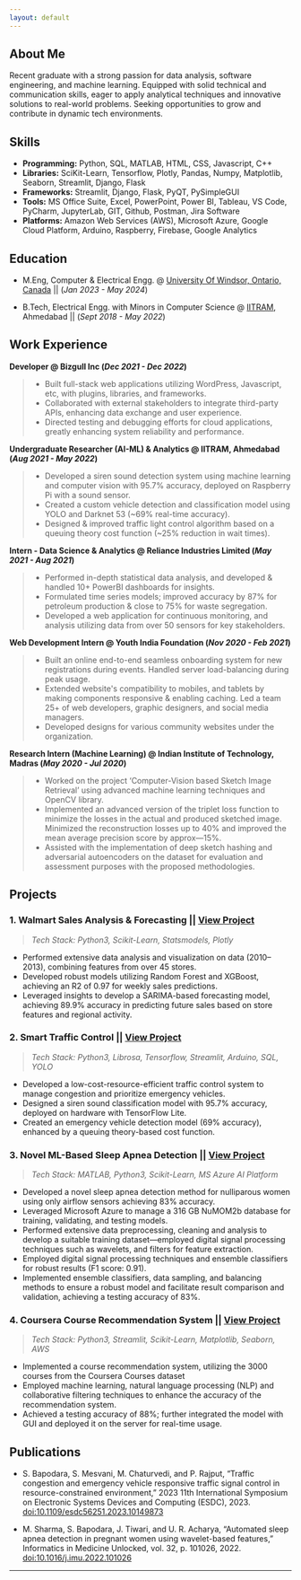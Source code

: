 ```yaml
---
layout: default
---
```

## About Me

Recent graduate with a strong passion for data analysis, software engineering, and machine learning. Equipped with solid technical and communication skills, eager to apply analytical techniques and innovative solutions to real-world problems. Seeking opportunities to grow and contribute in dynamic tech environments.

## Skills

- **Programming:** Python, SQL, MATLAB, HTML, CSS, Javascript, C++
- **Libraries:** SciKit-Learn, Tensorflow, Plotly, Pandas, Numpy, Matplotlib, Seaborn, Streamlit, Django, Flask
- **Frameworks:** Streamlit, Django, Flask, PyQT, PySimpleGUI
- **Tools:** MS Office Suite, Excel, PowerPoint, Power BI, Tableau, VS Code, PyCharm, JupyterLab, GIT, Github, Postman, Jira Software
- **Platforms:** Amazon Web Services (AWS), Microsoft Azure, Google Cloud Platform, Arduino, Raspberry, Firebase, Google Analytics

## Education
- M.Eng, Computer & Electrical Engg. @ [University Of Windsor, Ontario, Canada](https://www.uwindsor.ca/) || (_Jan 2023 - May 2024_)
        		
- B.Tech, Electrical Engg. with Minors in Computer Science @ [IITRAM](https://iitram.ac.in/), Ahmedabad || (_Sept 2018 - May 2022_)


## Work Experience

**Developer @ Bizgull Inc (_Dec 2021 - Dec 2022_)**
> - Built full-stack web applications utilizing WordPress, Javascript, etc, with plugins, libraries, and frameworks.
> - Collaborated with external stakeholders to integrate third-party APIs, enhancing data exchange and user experience.
> - Directed testing and debugging efforts for cloud applications, greatly enhancing system reliability and performance.

**Undergraduate Researcher (AI-ML) & Analytics @ IITRAM, Ahmedabad (_Aug 2021 - May 2022_)**
> - Developed a siren sound detection system using machine learning and computer vision with 95.7% accuracy, deployed on
Raspberry Pi with a sound sensor.
> - Created a custom vehicle detection and classification model using YOLO and Darknet 53 (~69% real-time accuracy).
> - Designed & improved traffic light control algorithm based on a queuing theory cost function (~25% reduction in wait times).

**Intern - Data Science & Analytics @ Reliance Industries Limited (_May 2021 - Aug 2021_)**
> - Performed in-depth statistical data analysis, and developed & handled 10+ PowerBI dashboards for insights.
> - Formulated time series models; improved accuracy by 87% for petroleum production & close to 75% for waste segregation.
> - Developed a web application for continuous monitoring, and analysis utilizing data from over 50 sensors for key stakeholders.

**Web Development Intern @ Youth India Foundation (_Nov 2020 - Feb 2021_)**
> - Built an online end-to-end seamless onboarding system for new registrations during events. Handled server load-balancing during peak usage.
> - Extended website's compatibility to mobiles, and tablets by making components responsive & enabling caching. Led a team 25+ of web developers, graphic designers, and social media managers.
> - Developed designs for various community websites under the organization.

**Research Intern (Machine Learning) @ Indian Institute of Technology, Madras (_May 2020 - Jul 2020_)**
> - Worked on the project ‘Computer-Vision based Sketch Image Retrieval’ using advanced machine learning techniques and OpenCV library. 
> - Implemented an advanced version of the triplet loss function to minimize the losses in the actual and produced sketched image. Minimized the reconstruction losses up to 40% and improved the mean average precision score by approx—15%.
> - Assisted with the implementation of deep sketch hashing and adversarial autoencoders on the dataset for evaluation and assessment purposes with the proposed methodologies.

## Projects
### 1. Walmart Sales Analysis & Forecasting || [View Project](https://shorturl.at/hRi7X)
> _Tech Stack: Python3, Scikit-Learn, Statsmodels, Plotly_

- Performed extensive data analysis and visualization on data (2010–2013), combining features from over 45 stores.
- Developed robust models utilizing Random Forest and XGBoost, achieving an R2 of 0.97 for weekly sales predictions.
- Leveraged insights to develop a SARIMA-based forecasting model, achieving 89.9% accuracy in predicting future sales based
on store features and regional activity.
  
### 2. Smart Traffic Control || [View Project](https://ieeexplore.ieee.org/document/10149873)
> _Tech Stack: Python3, Librosa, Tensorflow, Streamlit, Arduino, SQL, YOLO_

- Developed a low-cost-resource-efficient traffic control system to manage congestion and prioritize emergency vehicles.
- Designed a siren sound classification model with 95.7% accuracy, deployed on hardware with TensorFlow Lite.
- Created an emergency vehicle detection model (69% accuracy), enhanced by a queuing theory-based cost function.

### 3. Novel ML-Based Sleep Apnea Detection || [View Project](https://www.sciencedirect.com/science/article/pii/S235291482200168X?via%3Dihub)
> _Tech Stack: MATLAB, Python3, Scikit-Learn, MS Azure AI Platform_

- Developed a novel sleep apnea detection method for nulliparous women using only airflow sensors achieving 83% accuracy.
- Leveraged Microsoft Azure to manage a 316 GB NuMOM2b database for training, validating, and testing models.
- Performed extensive data preprocessing, cleaning and analysis to develop a suitable training dataset—employed digital signal processing techniques such as wavelets, and filters for feature extraction.
- Employed digital signal processing techniques and ensemble classifiers for robust results (F1 score: 0.91).
- Implemented ensemble classifiers, data sampling, and balancing methods to ensure a robust model and facilitate result comparison and validation, achieving a testing accuracy of 83%. 

### 4. Coursera Course Recommendation System || [View Project](https://github.com/SagarBapodara/Coursera-Course-Recommendation-System)
> _Tech Stack: Python3, Streamlit, Scikit-Learn, Matplotlib, Seaborn, AWS_

- Implemented a course recommendation system, utilizing the 3000 courses from the Coursera Courses dataset
- Employed machine learning, natural language processing (NLP) and collaborative filtering techniques to enhance the accuracy of the recommendation system.
- Achieved a testing accuracy of 88%; further integrated the model with GUI and deployed it on the server for real-time usage.

## Publications

- S. Bapodara, S. Mesvani, M. Chaturvedi, and P. Rajput, “Traffic congestion and emergency vehicle responsive traffic signal control in resource-constrained environment,” 2023 11th International Symposium on Electronic Systems Devices and Computing (ESDC), 2023. [doi:10.1109/esdc56251.2023.10149873](https://ieeexplore.ieee.org/document/10149873)
  
- M. Sharma, S. Bapodara, J. Tiwari, and U. R. Acharya, “Automated sleep apnea detection in pregnant women using wavelet-based features,” Informatics in Medicine Unlocked, vol. 32, p. 101026, 2022. [doi:10.1016/j.imu.2022.101026](https://www.sciencedirect.com/science/article/pii/S235291482200168X?via%3Dihub)

-----------------------------------------------------------------------------------------------------------------------------------
